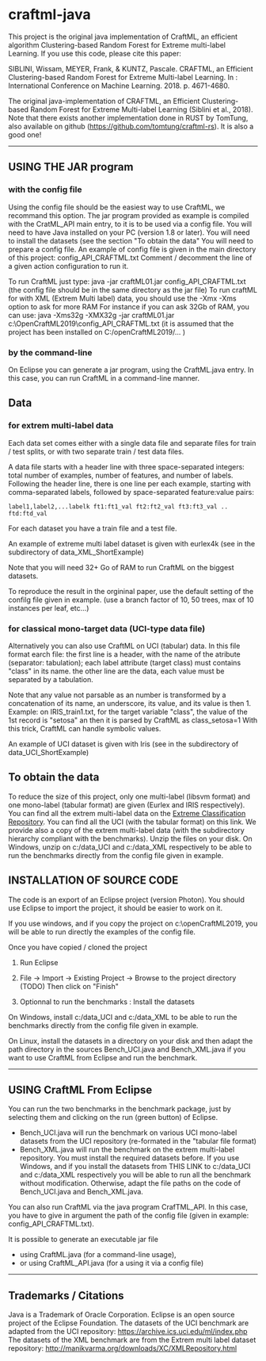 # craftml-java

This project is the original java implementation of CraftML, an efficient algorithm  Clustering-based Random Forest for Extreme multi-label Learning.
If you use this code, please cite this paper:

SIBLINI, Wissam, MEYER, Frank, & KUNTZ, Pascale. 
CRAFTML, an Efficient Clustering-based Random Forest for Extreme Multi-label Learning. 
In : International Conference on Machine Learning. 2018. p. 4671-4680.

The original java-implementation of CRAFTML, an Efficient Clustering-based Random Forest for Extreme Multi-label Learning (Siblini et al., 2018).
Note that there exists another implementation done in RUST by TomTung, also available on github (https://github.com/tomtung/craftml-rs). It is also a good one!


----------------------------------
## USING THE JAR program 

### with the config file
Using the config file should be the easiest way to use CraftML, we recommand this option.
The jar program provided as example is compiled with the CratML_API main entry, to it is to be used via a config file.
You will need to have Java installed on your PC (version 1.8 or later).
You will need to install the datasets (see the section "To obtain the data"
You will need to prepare a config file.
An example of config file is given in the main directory of this project: config_API_CRAFTML.txt
Comment / decomment the line of a given action configuration to run it.

To run CraftML just type:
java -jar craftML01.jar config_API_CRAFTML.txt
(the config file should be in the same directory as the jar file)
To run craftML for with XML (Extrem Multi label) data, you should use the -Xmx -Xms option to ask for more RAM
For instance if you can ask 32Gb of RAM, you can use: java -Xms32g -XMX32g -jar craftML01.jar c:\OpenCraftML2019\config_API_CRAFTML.txt
(it is assumed that the project has been installed on C:/openCraftML2019/... )

### by the command-line 
On Eclipse you can generate a jar program, using the CraftML.java entry.
In this case, you can run CraftML in a command-line manner.


## Data 


### for extrem multi-label data
Each data set comes either with a single data file and separate files for train / test splits, or with two separate train / test data files.

A data file starts with a header line with three space-separated integers: total number of examples, number of features, and number of labels. 
Following the header line, there is one line per each example, starting with comma-separated labels, followed by space-separated feature:value pairs:
```
label1,label2,...labelk ft1:ft1_val ft2:ft2_val ft3:ft3_val .. ftd:ftd_val
```
For each dataset you have a train file and a test file.

An example of extreme multi label dataset is given with eurlex4k (see in the subdirectory of data_XML_ShortExample)

Note that you will need 32+ Go of RAM to run CraftML on the biggest datasets.

To reproduce the result in the orgininal paper, use the default setting of the confilg file given in example.
(use a branch factor of 10, 50 trees, max of 10 instances per leaf, etc...)

### for classical mono-target data (UCI-type data file)

Alternatively you can also use CraftML on UCI (tabular) data. In this file format earch file:
the first line is a header, with the name of the atribute (separator: tabulation); each label attribute (target class) must contains "class" in its name.
the other line are the data, each value must be separated by a tabulation. 

Note that any value not parsable as an number is transformed by a concatenation of its name, an underscore, its value, and its value is then 1.
Example: on IRIS_train1.txt, for the target variable "class", the value of the 1st record is "setosa" an then it is parsed by CraftML as class_setosa=1
With this trick, CraftML can handle symbolic values.

An example of UCI dataset is given with Iris (see in the subdirectory of data_UCI_ShortExample)


## To obtain the data

To reduce the size of this project, only one multi-label (libsvm format) and one mono-label (tabular format) are given (Eurlex and IRIS respectively).
You can find all the extrem multi-label data on the [Extreme Classification Repository](http://manikvarma.org/downloads/XC/XMLRepository.html).
You can find all the UCI (with the tabular format) on this link. 
We provide also a copy of the extrem multi-label data (with the subdirectory hierarchy compliant with the benchmarks).
Unzip the files on your disk.
On Windows, unzip on c:/data_UCI and c:/data_XML respectively to be able to run the benchmarks directly from the config file given in example.


## INSTALLATION OF SOURCE CODE

The code is an export of an Eclipse project (version Photon).
You should use Eclipse to import the project, it should be easier to work on it.

If you use windows, and if you copy the project on c:\openCraftML2019, you will be able to run directly the examples of the config file.

Once you have copied / cloned the project

1) Run Eclipse

2) File -> Import -> Existing Project -> Browse to the project directory (TODO)
Then click on "Finish"

3) Optionnal to run the benchmarks : Install the datasets

On Windows, install c:/data_UCI and c:/data_XML to be able to run the benchmarks directly from the config file given in example.

On Linux, install the datasets in a directory on your disk 
and then adapt the path directory in the sources Bench_UCI.java and Bench_XML.java if you want to use CraftML from Eclipse and run the benchmark.

----------------------------------
## USING CraftML From Eclipse

You can run the two benchmarks in the benchmark package, just by selecting them and clicking on the run (green button) of Eclipse.
- Bench_UCI.java will run the benchmark on various UCI mono-label datasets from the UCI repository (re-formated in the "tabular file format)
- Bench_XML.java will run the benchmark on the extrem multi-label repository.
You must install the required datasets before.
If you use Windows, and if you install the datasets from THIS LINK to c:/data_UCI and c:/data_XML respectively you will be able to run all the benchmark
without modification. Otherwise, adapt the file paths on the code of Bench_UCI.java and Bench_XML.java.

You can also run CraftML via the java program CrafTML_API.
In this case, you have to give in argument the path of the config file (given in example: config_API_CRAFTML.txt).

It is possible to generate an executable jar file 
- using CraftML.java (for a command-line usage),
- or using CraftML_API.java (for a using it via a config file)



----------------------------------
## Trademarks / Citations

Java is a Trademark of Oracle Corporation. 
Eclipse is an open source project of the Eclipse Foundation.
The datasets of the UCI benchmark are adapted from the UCI repository: https://archive.ics.uci.edu/ml/index.php
The datasets of the XML benchmark are from the Extrem multi label dataset repository: http://manikvarma.org/downloads/XC/XMLRepository.html


